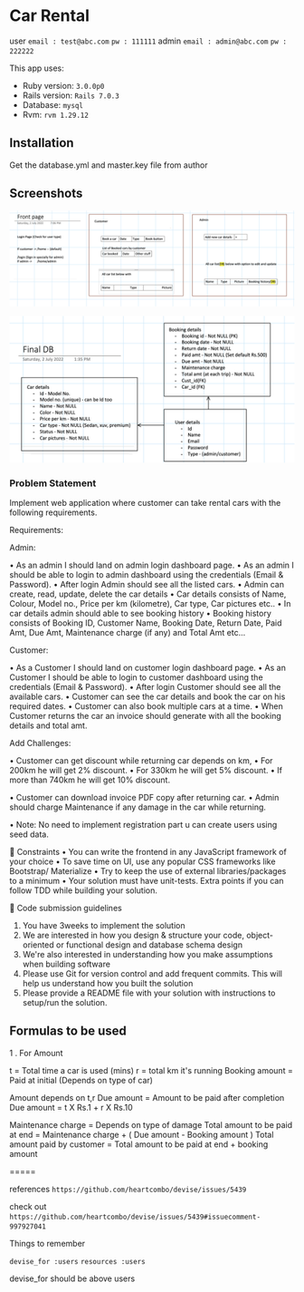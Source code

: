 # Car Rental

user
`email : test@abc.com`
`pw : 111111`
admin
`email : admin@abc.com`
`pw : 222222`

This app uses:

- Ruby version: `3.0.0p0`
- Rails version: `Rails 7.0.3`
- Database: `mysql`
- Rvm: `rvm 1.29.12`

## Installation

Get the database.yml and master.key file from author

## Screenshots

![App Screenshot](https://github.com/kanishk333gupta/Car-Rental/blob/main/img/Screenshot%202022-07-04%20at%2010.17.51%20AM.png?raw=true)

![App Screenshot](https://github.com/kanishk333gupta/Car-Rental/blob/main/img/Screenshot%202022-07-04%20at%2010.26.25%20AM.png?raw=true)

### Problem Statement

Implement web application where customer can take rental cars with the following requirements.

Requirements:

Admin:

• As an admin I should land on admin login dashboard page.
• As an admin I should be able to login to admin dashboard using the credentials (Email & Password).
• After login Admin should see all the listed cars.
• Admin can create, read, update, delete the car details
• Car details consists of Name, Colour, Model no., Price per km (kilometre), Car type, Car pictures etc..
• In car details admin should able to see booking history
• Booking history consists of Booking ID, Customer Name, Booking Date, Return Date, Paid Amt, Due Amt, Maintenance charge (if any) and Total Amt etc...

Customer:

• As a Customer I should land on customer login dashboard page.
• As an Customer I should be able to login to customer dashboard using the credentials (Email & Password).
• After login Customer should see all the available cars.
• Customer can see the car details and book the car on his required dates.
• Customer can also book multiple cars at a time.
• When Customer returns the car an invoice should generate with all the booking details and total amt.

Add Challenges:

• Customer can get discount while returning car depends on km,
• For 200km he will get 2% discount.
• For 330km he will get 5% discount.
• If more than 740km he will get 10% discount.

• Customer can download invoice PDF copy after returning car.
• Admin should charge Maintenance if any damage in the car while returning.

• Note: No need to implement registration part u can create users using seed data.

 Constraints
• You can write the frontend in any JavaScript framework of your choice
• To save time on UI, use any popular CSS frameworks like Bootstrap/ Materialize
• Try to keep the use of external libraries/packages to a minimum
• Your solution must have unit-tests. Extra points if you can follow TDD while building your solution.

 Code submission guidelines

1. You have 3weeks to implement the solution
2. We are interested in how you design & structure your code, object-oriented or functional design and database schema design
3. We're also interested in understanding how you make assumptions when building software
4. Please use Git for version control and add frequent commits. This will help us understand how you built the solution
5. Please provide a README file with your solution with instructions to setup/run the solution.

## Formulas to be used

1 . For Amount

t = Total time a car is used (mins)
r = total km it's running
Booking amount = Paid at initial (Depends on type of car)

Amount depends on t,r
Due amount = Amount to be paid after completion
Due amount = t X Rs.1 + r X Rs.10

Maintenance charge = Depends on type of damage
Total amount to be paid at end = Maintenance charge + ( Due amount - Booking amount )
Total amount paid by customer = Total amount to be paid at end + booking amount

=====

references
`https://github.com/heartcombo/devise/issues/5439`

check out
`https://github.com/heartcombo/devise/issues/5439#issuecomment-997927041`

Things to remember

`devise_for :users`
`resources :users`

devise_for should be above users
